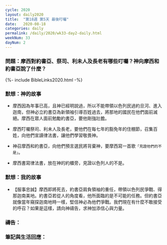 ```yaml
---
cycle: 2020
layout: daily2020
title:  "第18週 第5天 最後叮囑"
date:   2020-08-18
categories: daily
permalink: /daily/2020/wk33-day2-daily.html
weekNum: 33
dayNum: 2
---
```


### 問題：摩西對約書亞、祭司、利未人及長老有哪些叮囑？神向摩西和約書亞說了什麼？

{%- include BibleLinks2020.html -%}

### 默想：神的故事 
+ 摩西因為年事已高，且神已經明說過，所以不能帶領以色列民過約旦河、進入迦南，但神必立約書亞為新領袖引導百姓過去，將那地的國民在他們面前滅絕。摩西在眾人面前勉勵約書亞，要他剛強壯膽。

+ 摩西叮囑祭司、利未人及長老，要他們在每七年的豁免年的住棚節，召集百姓，向他們宣讀律法書，讓他們學習敬畏神。

+ 神召摩西和約書亞，向他們預言選民將背棄神，要摩西寫一首歌`「見證他們的不是」`。

+ 摩西書寫律法書，放在神的約櫃旁，見證以色列人的不是。

### 默想：我的故事 
+ 【服事忠誠】摩西即將死去，約書亞肩負領袖的重任，帶領以色列民爭戰、得那迦南美地。約書亞若從人的角度看，他所面臨的是不可能的任務。但約書亞就像當年窺探迦南地時一樣，堅信神必為他們爭戰。我們現在有什麼不敢接受的呼召？如果是這樣，請向神禱告，求神加添信心與力量。

### 禱告：

### 筆記與生活回應：
